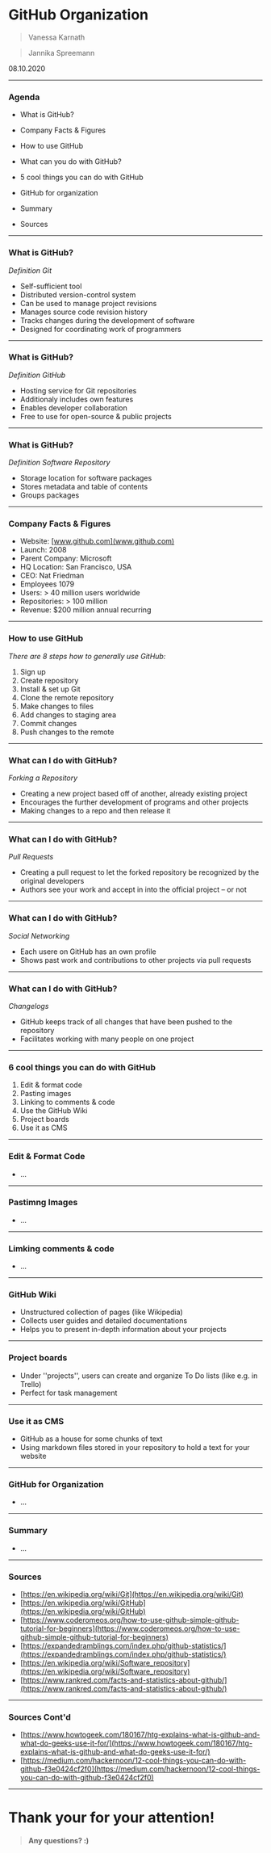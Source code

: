 # GitHub Organization

> Vanessa Karnath

> Jannika Spreemann

08.10.2020

---
### Agenda

* What is GitHub?

* Company Facts & Figures

* How to use GitHub

* What can you do with GitHub?

* 5 cool things you can do with GitHub

* GitHub for organization

* Summary

* Sources

---
### What is GitHub?

 _Definition Git_
* Self-sufficient tool
* Distributed version-control system
* Can be used to manage project revisions
* Manages source code revision history 
* Tracks changes during the development of software
* Designed for coordinating work of programmers


---
### What is GitHub?

_Definition GitHub_
* Hosting service for Git repositories
* Additionaly includes own features
* Enables developer collaboration
* Free to use for open-source & public projects

---
### What is GitHub?

_Definition Software Repository_
* Storage location for software packages
* Stores metadata and table of contents
* Groups packages

---
### Company Facts & Figures

* Website: [www.github.com](www.github.com)
* Launch: 2008
* Parent Company: Microsoft
* HQ Location: San Francisco, USA
* CEO: Nat Friedman
* Employees 1079
* Users: > 40 million users worldwide
* Repositories: > 100 million
* Revenue: $200 million annual recurring



---
### How to use GitHub

_There are 8 steps how to generally use GitHub:_

1. Sign up
2. Create repository
3. Install & set up Git
4. Clone the remote repository
5. Make changes to files
6. Add changes to staging area
7. Commit changes
8. Push changes to the remote


---
### What can I do with GitHub?

_Forking a Repository_

* Creating a new project based off of another, already existing project  
* Encourages the further development of programs and other projects
* Making changes to a repo and then release it

---
### What can I do with GitHub?

_Pull Requests_

* Creating a pull request to let the forked repository be recognized by the original developers
* Authors see your work and accept in into the official project – or not

---
### What can I do with GitHub?

_Social Networking_

* Each usere on GitHub has an own profile
* Shows past work and contributions to other projects via pull requests

---
### What can I do with GitHub?

_Changelogs_

* GitHub keeps track of all changes that have been pushed to the repository
* Facilitates working with many people on one project

---
### 6 cool things you can do with GitHub

1. Edit & format code
2. Pasting images
3. Linking to comments & code
4. Use the GitHub Wiki
5. Project boards
6. Use it as CMS

---
### Edit & Format Code

* ...

---
### Pastimng Images

* ...

---
### Limking comments & code

* ...

---
### GitHub Wiki

* Unstructured collection of pages (like Wikipedia)
* Collects user guides and detailed documentations
* Helps you to present in-depth information about your projects

---
### Project boards

* Under ''projects'', users can create and organize To Do lists (like e.g. in Trello)
* Perfect for task management

---
### Use it as CMS

* GitHub as a house for some chunks of text
* Using markdown files stored in your repository to hold a text for your website

---
### GitHub for Organization

* ...

---
### Summary

* ...

---
### Sources

* [https://en.wikipedia.org/wiki/Git](https://en.wikipedia.org/wiki/Git)
* [https://en.wikipedia.org/wiki/GitHub](https://en.wikipedia.org/wiki/GitHub)
* [https://www.coderomeos.org/how-to-use-github-simple-github-tutorial-for-beginners](https://www.coderomeos.org/how-to-use-github-simple-github-tutorial-for-beginners)
* [https://expandedramblings.com/index.php/github-statistics/](https://expandedramblings.com/index.php/github-statistics/)
* [https://en.wikipedia.org/wiki/Software_repository](https://en.wikipedia.org/wiki/Software_repository)
* [https://www.rankred.com/facts-and-statistics-about-github/](https://www.rankred.com/facts-and-statistics-about-github/)

---
### Sources Cont'd

* [https://www.howtogeek.com/180167/htg-explains-what-is-github-and-what-do-geeks-use-it-for/](https://www.howtogeek.com/180167/htg-explains-what-is-github-and-what-do-geeks-use-it-for/)
* [https://medium.com/hackernoon/12-cool-things-you-can-do-with-github-f3e0424cf2f0](https://medium.com/hackernoon/12-cool-things-you-can-do-with-github-f3e0424cf2f0)
---

# Thank your for your attention!
> #### Any questions? :)




